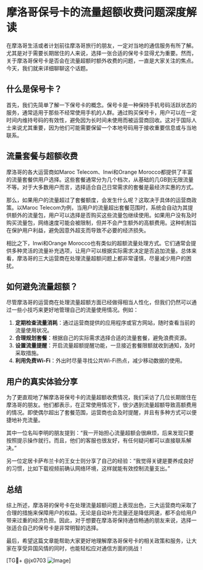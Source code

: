 # 摩洛哥保号卡的流量超额收费问题深度解读

在摩洛哥生活或者计划前往摩洛哥旅行的朋友，一定对当地的通信服务有所了解。尤其是对于需要长期居住的人来说，选择一张合适的保号卡显得尤为重要。然而，关于摩洛哥保号卡是否会在流量超额时额外收费的问题，一直是大家关注的焦点。今天，我们就来详细聊聊这个话题。

## 什么是保号卡？

首先，我们先简单了解一下保号卡的概念。保号卡是一种保持手机号码活跃状态的服务，通常适用于那些不经常使用手机的人群。通过购买保号卡，用户可以在一定时间内维持号码的有效性，避免因为长时间未使用而被运营商回收。这对于国际人士来说尤其重要，因为他们可能需要保留一个本地号码用于接收重要信息或与当地联系。

## 流量套餐与超额收费

摩洛哥的各大运营商如Maroc Telecom、Inwi和Orange Morocco都提供了丰富的流量套餐供用户选择。这些套餐通常分为几个档次，从基础的几GB到无限流量不等。对于大多数用户而言，选择适合自己日常需求的套餐是最经济实惠的方式。

那么，如果用户的流量超过了套餐额度，会发生什么呢？这取决于具体的运营商政策。以Maroc Telecom为例，当用户的流量超出套餐范围时，系统会自动为其提供额外的流量包，用户可以选择是否购买这些流量包继续使用。如果用户没有及时购买流量包，网络速度可能会被限制，但并不会产生额外的高额费用。这种机制旨在保护用户利益，避免因意外超支而导致不必要的经济损失。

相比之下，Inwi和Orange Morocco也有类似的超额流量处理方式。它们通常会提供多种灵活的流量补充选项，让用户可以根据实际需求决定是否追加流量。总体来看，摩洛哥的三大运营商在处理流量超额问题上都非常谨慎，尽量减少用户的困扰。

## 如何避免流量超额？

尽管摩洛哥的运营商在处理流量超额方面已经做得相当人性化，但我们仍然可以通过一些小技巧来更好地管理自己的流量使用情况。例如：

1. **定期检查流量消耗**：通过运营商提供的应用程序或官方网站，随时查看当前的流量使用状况。
2. **合理规划套餐**：根据自己的实际需求选择合适的流量套餐，避免浪费资源。
3. **设置流量提醒**：开启流量超额提醒功能，一旦接近套餐限额就收到通知，及时采取措施。
4. **利用免费Wi-Fi**：外出时尽量寻找公共Wi-Fi热点，减少移动数据的使用。

## 用户的真实体验分享

为了更直观地了解摩洛哥保号卡的流量超额收费情况，我们采访了几位长期居住在摩洛哥的朋友。他们都表示，在正常使用情况下，很少遇到流量超额导致高额费用的情况。即使偶尔超出了套餐范围，运营商也会及时提醒，并且有多种方式可以便捷地补充流量。

其中一位名叫李明的朋友提到：“我一开始担心流量超额会很麻烦，后来发现只要按照提示操作就行。而且，他们的客服也很友好，有任何疑问都可以直接联系解决。”

另一位定居卡萨布兰卡的王女士则分享了自己的经验：“我觉得关键是要养成良好的习惯，比如下载视频前确认网络环境，这样就能有效控制流量支出。”

## 总结

综上所述，摩洛哥的保号卡在处理流量超额问题上表现出色，三大运营商均采取了合理的措施来保障用户的权益。无论是自动补充流量还是降低网速，都不会给用户带来过重的经济负担。因此，对于想要在摩洛哥保持通信畅通的朋友来说，选择一张适合自己的保号卡是非常明智的选择。

最后，希望这篇文章能帮助大家更好地理解摩洛哥保号卡的相关政策和服务，让大家在享受异国风情的同时，也能轻松应对通信方面的挑战！

[TG💪+ @jx0703 ![Image](https://github.com/user-attachments/assets/dbca1d08-cadb-493c-b0ec-ad6f7a83f270)]